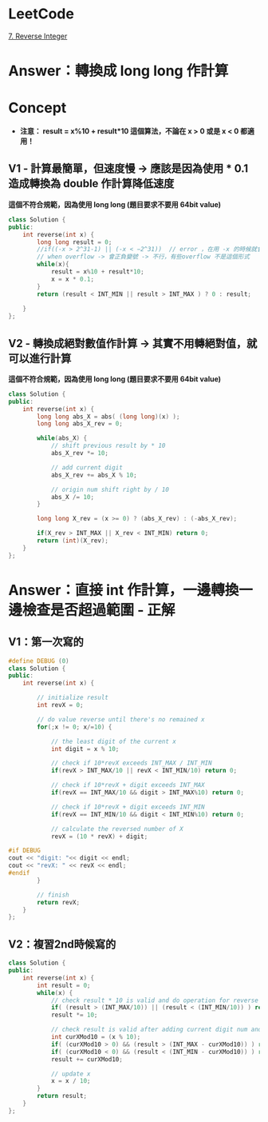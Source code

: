 # LeetCode
[7. Reverse Integer](https://leetcode.com/problems/reverse-integer/)

# Answer：轉換成 long long 作計算

# Concept
- **注意： result = x%10 + result*10 這個算法，不論在 x > 0 或是 x < 0 都適用！**

## V1 - 計算最簡單，但速度慢 -> 應該是因為使用 * 0.1 造成轉換為 double 作計算降低速度
**這個不符合規範，因為使用 long long (題目要求不要用 64bit value)**
```Cpp
class Solution {
public:
    int reverse(int x) {
        long long result = 0;
        //if((-x > 2^31-1) || (-x < −2^31))  // error ，在用 -x 的時候就會overflow了，之後便無法成功比較
        // when overflow -> 會正負變號 -> 不行，有些overflow 不是這個形式
        while(x){
            result = x%10 + result*10;
            x = x * 0.1;
        }
        return (result < INT_MIN || result > INT_MAX ) ? 0 : result;
        
    }
};
```

## V2 - 轉換成絕對數值作計算 -> 其實不用轉絕對值，就可以進行計算
**這個不符合規範，因為使用 long long (題目要求不要用 64bit value)**
```Cpp
class Solution {
public:
    int reverse(int x) {
        long long abs_X = abs( (long long)(x) );
        long long abs_X_rev = 0;

        while(abs_X) {
            // shift previous result by * 10
            abs_X_rev *= 10;

            // add current digit
            abs_X_rev += abs_X % 10;

            // origin num shift right by / 10
            abs_X /= 10;
        }

        long long X_rev = (x >= 0) ? (abs_X_rev) : (-abs_X_rev);

        if(X_rev > INT_MAX || X_rev < INT_MIN) return 0;
        return (int)(X_rev);
    }
};
```


# Answer：直接 int 作計算，一邊轉換一邊檢查是否超過範圍 - 正解
## V1：第一次寫的
```Cpp
#define DEBUG (0)
class Solution {
public:
    int reverse(int x) {

        // initialize result
        int revX = 0;

        // do value reverse until there's no remained x
        for(;x != 0; x/=10) {

            // the least digit of the current x
            int digit = x % 10;

            // check if 10*revX exceeds INT_MAX / INT_MIN
            if(revX > INT_MAX/10 || revX < INT_MIN/10) return 0;

            // check if 10*revX + digit exceeds INT_MAX
            if(revX == INT_MAX/10 && digit > INT_MAX%10) return 0;

            // check if 10*revX + digit exceeds INT_MIN
            if(revX == INT_MIN/10 && digit < INT_MIN%10) return 0;

            // calculate the reversed number of X
            revX = (10 * revX) + digit;

#if DEBUG
cout << "digit: "<< digit << endl;
cout << "revX: " << revX << endl;
#endif
        }

        // finish
        return revX;
    }
};
```

## V2：複習2nd時候寫的
```Cpp
class Solution {
public:
    int reverse(int x) {
        int result = 0;
        while(x) {
            // check result * 10 is valid and do operation for reverse num digit
            if( (result > (INT_MAX/10)) || (result < (INT_MIN/10)) ) return 0;
            result *= 10;

            // check result is valid after adding current digit num and do operation
            int curXMod10 = (x % 10);
            if( (curXMod10 > 0) && (result > (INT_MAX - curXMod10)) ) return 0;
            if( (curXMod10 < 0) && (result < (INT_MIN - curXMod10)) ) return 0;
            result += curXMod10;

            // update x
            x = x / 10;
        }
        return result;
    }
};
```